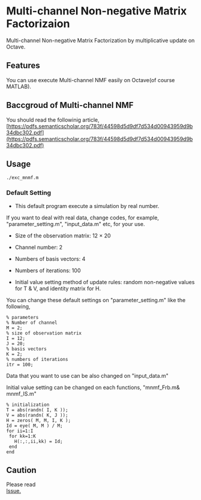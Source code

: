 # Multi-channel Non-negative Matrix Factorizaion

Multi-channel Non-negative Matrix Factorization by multiplicative update on Octave.

## Features

You can use execute Multi-channel NMF easily on Octave(of course MATLAB).

## Baccgroud of Multi-channel NMF

You should read the followinig article,
[https://pdfs.semanticscholar.org/783f/44598d5d9df7d534d00943959d9b34dbc302.pdf](https://pdfs.semanticscholar.org/783f/44598d5d9df7d534d00943959d9b34dbc302.pdf)

## Usage
`./exc_mnmf.m`

 ### Default Setting
  
 * This default program execute a simulation by real number. 
 
 If you want to deal with real data, change 
 codes, for example, "parameter_setting.m", "input_data.m" etc, for your use.
 
  * Size of the observation matrix: 12 × 20
  
  * Channel number: 2
  
  * Numbers of basis vectors: 4
 
 * Numbers of iterations: 100
 
 * Initial value setting method of update rules: random non-negative values for T & V, and identity matrix for H.
 
 You can change these default settings on "parameter_setting.m" like the following,
 
 ```
% parameters
% Number of channel
M = 2;
% size of observation matrix
I = 12;
J = 20;
% basis vectors
K = 2; 
% numbers of iterations
itr = 100;
 ```
 
 Data that you want to use can be also changed on "input_data.m"
 
 Initial value setting can be changed on each functions, "mnmf_Frb.m& mnmf_IS.m"
 
 ```
 % initialization
T = abs(randn( I, K ));
V = abs(randn( K, J ));
H = zeros( M, M, I, K );
Id = eye( M, M ) / M;
for ii=1:I
  for kk=1:K
    H(:,:,ii,kk) = Id;
  end
end
 ```

 ## Caution

 Please read  
[Issue.](https://github.com/localmin/Multi-channel-NMF/issues)

